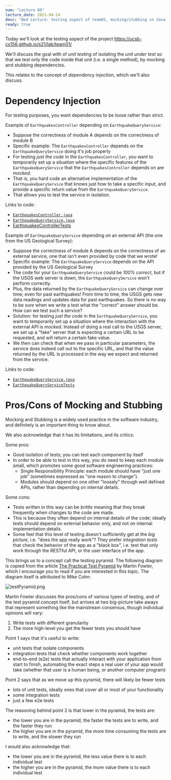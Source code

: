 ```yaml
---
num: "Lecture 08"
lecture_date: 2021-04-14
desc: "Wed Lecture: testing aspect of team01, mocking/stubbing in Java (Mockito), code reviews and PRs"
ready: true
---
```


Today we'll look at the testing aspect of the project <https://ucsb-cs156.github.io/s21/lab/team01/>

We'll discuss the goal with of *unit testing* of isolating the *unit under test* so that we test only the code inside that
unit (i.e. a single method), by mocking and stubbing dependencies.

This relates to the concept of *dependency injection*, which we'll also discuss.

# Dependency Injection

For testing purposes, you want dependencies to be loose rather than strict.

Example of `EarthquakesController` depending on `EarthquakeQueryService`:
- Suppose the correctness of module A depends on the correctness of module B
- Specific example: The `EarthquakesController` depends on the `EarthquakeQueryService` doing it's job properly
- For testing *just the code* in the `EarthquakesController`, you want to temporarily set up a situation where the
  specific features of the `EarthquakeQueryService` that the  `EarthquakesController` depends on are *mocked*.
- That is, you hard code an alternative implementation of the `EarthquakeQueryService` that knows just how to 
  take a specific input, and provide a specific return value from the  `EarthquakeQueryService`.
- That allows you to test the service in isolation.

Links to code:
- [`EarthquakesController.java`](https://github.com/ucsb-cs156-s21/STARTER-team01/blob/main/src/main/java/edu/ucsb/cs156/spring/backenddemo/controllers/EarthquakesController.java)
- [`EarthquakeQueryService.java`](https://github.com/ucsb-cs156-s21/STARTER-team01/blob/main/src/main/java/edu/ucsb/cs156/spring/backenddemo/services/EarthquakeQueryService.java)
- [EarthquakesControllerTests](https://github.com/ucsb-cs156-s21/STARTER-team01/blob/main/src/test/java/edu/ucsb/cs156/spring/backenddemo/controllers/EarthquakesControllerTests.java)

Example of  `EarthquakeQueryService` depending on an external API (the one from the US Geological Survey):
- Suppose the correctness of module A depends on the correctness of an external service,
  one that isn't even provided by code that we wrote!
- Specific example: The `EarthquakeQueryService` depends on the API provided by the US Geological Survey
- The code for your `EarthquakeQueryService` could be *100% correct*, but if the USGS web server is down,
  the `EarthquakeQueryService` won't perform correctly.
- Plus, the data returned by the  `EarthquakeQueryService` can change over time; even for past earthquakes!  From time to time,
  the USGS gets new data readings and updates data for past earthquakes.  So there is no way to be *sure* when we 
  write a test what the "correct" answer should be.  How can we test such a service?
- Solution: for testing *just the code* in the `EarthquakeQueryService`, you want to temporarily set up a situation where the
  interaction with the external API is *mocked*.  Instead of doing a real call to the USGS server, we set up a "fake"
  server that is expecting a certain URL to be requested, and will return a certain fake value.
- We then can check that when we pass in particular parameters, the service does indeed call out to the specific URL,
  and that the value returned by the URL is processed in the way we expect and returned from the service.
  
Links to code:
- [`EarthquakeQueryService.java`](https://github.com/ucsb-cs156-s21/STARTER-team01/blob/main/src/main/java/edu/ucsb/cs156/spring/backenddemo/services/EarthquakeQueryService.java)
- [`EarthquakeQueryServiceTests`](https://github.com/ucsb-cs156-s21/STARTER-team01/blob/main/src/test/java/edu/ucsb/cs156/spring/backenddemo/services/EarthquakeQueryServiceTests.java)  
  
# Pros/Cons of Mocking and Stubbing  
 
Mocking and Stubbing is a widely used practice in the software industry, and definitely is an important thing to know about.

We also acknowledge that it has its limitations, and its critics:

Some pros:
* Good isolation of tests; you can test each component by itself
* In order to be able to test in this way, you do need to keep each module small, which promotes some good software engineering practices:
  - Single Responsibility Principle: each module should have "just one job" (sometimes expressed as "one reason to change").
  - Modules should depend on one other "loosely" through well defined APIs, rather than depending on internal details.

Some cons:
* Tests written in this way can be *brittle* meaning that they break frequently when changes to the code are made.
* This is because they often depend on internal details of the code; ideally tests should depend on external behavior only,
  and not on internal implementation details.
* Some feel that this level of testing doesn't sufficiently get at the *big picture*, i.e. "does the app really work"? They 
  prefer *integration tests* that check the behavior of the app as a "black box", i.e. test that only work through the 
  RESTful API, or the user interface of the app.
  
 This brings us to a concept call the testing pyramid.  The following diagram is copied from the article [The Practical Test Pyramid](https://martinfowler.com/articles/practical-test-pyramid.html)
 by Martin Fowler, which I encourage you to read if you are interested in this topic.  The diagram itself is attributed
 to Mike Cohn:
 
 ![testPyramid.png](testPyramid.png)
 
 Martin Fowler discusses the pros/cons of various types of testing, and of the test pyramid concept itself, but arrives
 at two big-picture take aways that represent something like the mainstream consensus, though individual opinions will vary:
 
1. Write tests with different granularity
2. The more high-level you get the fewer tests you should have

Point 1 says that it's useful to write:
* unit tests that isolate components
* integration tests that check whether components work together
* end-to-end (e2e) tests that actually interact with your application from start to finish, automating the exact steps a real user
  of your app would take (whether that user is a human being, or another computer program)
  
Point 2 says that as we move up this pyramid, there will likely be fewer tests
* lots of unit tests, ideally ones that cover all or most of your functionality
* some integration tests
* just a few e2e tests 

The reasoning behind point 2 is that lower in the pyramid, the tests are:
* the lower you are in the pyramid, the faster the tests are to write, and the faster they run
* the higher you are in the pyramid, the more time consuming the tests are to write, and the slower they run

I would also acknowledge that:
* the lower you are in the pyramid, the less value there is to each individual test
* the higher you are in the pyramid, the more value there is to each individual test

